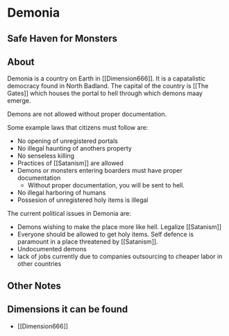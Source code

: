 # Demonia
## Safe Haven for Monsters

## About
Demonia is a country on Earth in [[Dimension666]]. It is a capatalistic democracy found in North Badland. The capital of the country is [[The Gates]] which houses the portal to hell through which demons maay emerge. 

Demons are not allowed without proper documentation.

Some example laws that citizens must follow are:
- No opening of unregistered portals
- No illegal haunting of anothers property
- No senseless killing
- Practices of [[Satanism]] are allowed
- Demons or monsters entering boarders must have proper documentation
	- Without proper documentation, you will be sent to hell.
- No illegal harboring of humans
- Possesion of unregistered holy items is illegal

The current political issues in Demonia are:
- Demons wishing to make the place more like hell. Legalize [[Satanism]]
- Everyone should be allowed to get holy items. Self defence is paramount in a place threatened by [[Satanism]].
- Undocumented demons
- lack of jobs currently due to companies outsourcing to cheaper labor in other countries

## Other Notes

## Dimensions it can be found
- [[Dimension666]]
